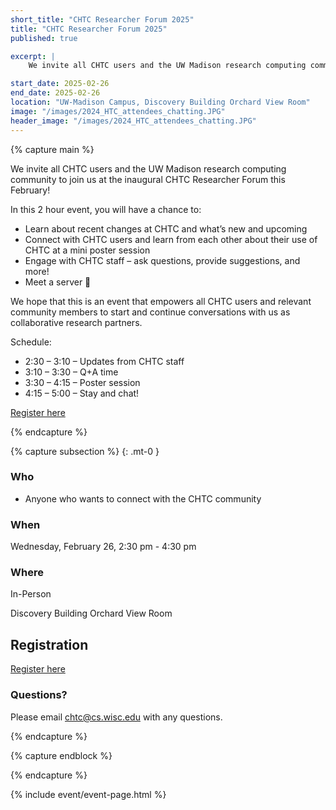 ```yaml
---
short_title: "CHTC Researcher Forum 2025"
title: "CHTC Researcher Forum 2025"
published: true

excerpt: |
    We invite all CHTC users and the UW Madison research computing community to join us at the inaugural CHTC Researcher Forum this February! 

start_date: 2025-02-26
end_date: 2025-02-26
location: "UW-Madison Campus, Discovery Building Orchard View Room"
image: "/images/2024_HTC_attendees_chatting.JPG"
header_image: "/images/2024_HTC_attendees_chatting.JPG"
---
```


{% capture main %}

We invite all CHTC users and the UW Madison research computing community to join us at the inaugural CHTC Researcher Forum this February! 

In this 2 hour event, you will have a chance to: 
* Learn about recent changes at CHTC and what’s new and upcoming
* Connect with CHTC users and learn from each other about their use of CHTC at a mini poster session
* Engage with CHTC staff – ask questions, provide suggestions, and more!
* Meet a server 🙂

We hope that this is an event that empowers all CHTC users and relevant community members to start and continue conversations with us as collaborative research partners. 

Schedule:
* 2:30 – 3:10 – Updates from CHTC staff
* 3:10 – 3:30 – Q+A time
* 3:30 – 4:15 – Poster session
* 4:15 – 5:00 – Stay and chat!


[Register here](https://uwmadison.co1.qualtrics.com/jfe/form/SV_elMPzasJgsUGxfw)

{% endcapture %}

{% capture subsection %}
{: .mt-0 }

### Who

* Anyone who wants to connect with the CHTC community

### When

Wednesday, February 26, 2:30 pm - 4:30 pm

### Where

In-Person

Discovery Building Orchard View Room

## Registration

[Register here](https://uwmadison.co1.qualtrics.com/jfe/form/SV_elMPzasJgsUGxfw)

### Questions?

Please email <chtc@cs.wisc.edu> with any questions.

{% endcapture %}

{% capture endblock %}


{% endcapture %}

{% include event/event-page.html %}
